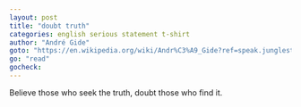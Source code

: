 ```yaml
---
layout: post
title: "doubt truth"
categories: english serious statement t-shirt
author: "André Gide"
goto: "https://en.wikipedia.org/wiki/Andr%C3%A9_Gide?ref=speak.junglestar.org"
go: "read"
gocheck:
---
```

Believe those who seek the truth, doubt those who find it.
